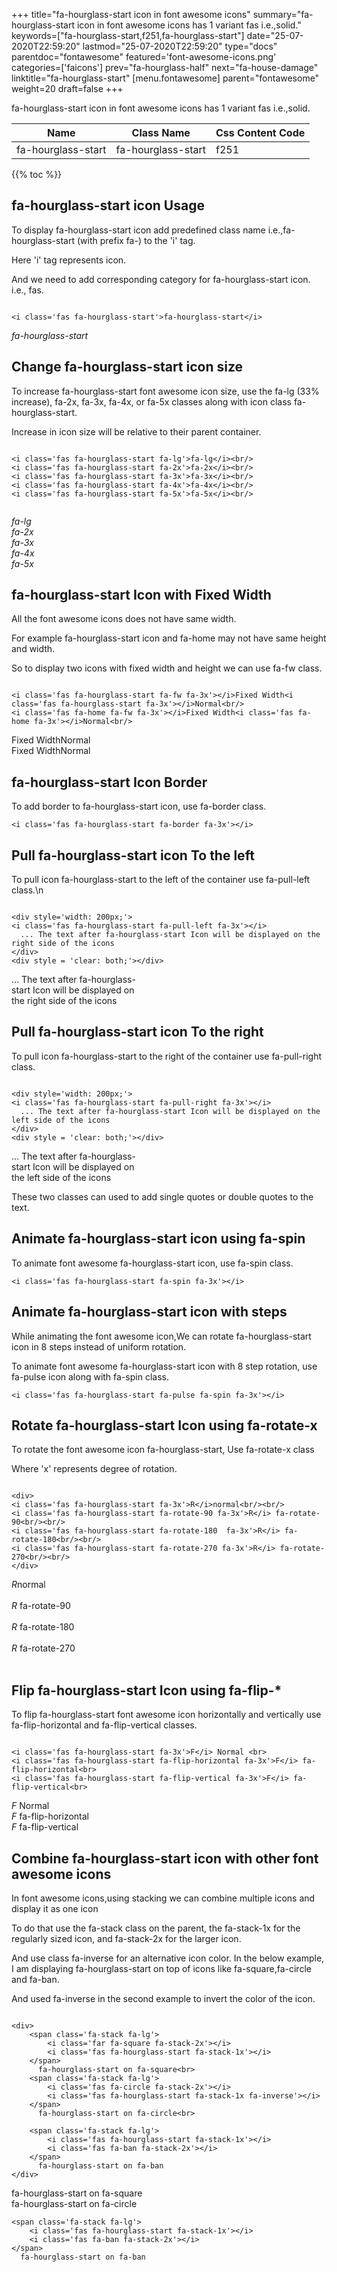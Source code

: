 +++
title="fa-hourglass-start icon in font awesome icons"
summary="fa-hourglass-start icon in font awesome icons has 1 variant fas i.e.,solid."
keywords=["fa-hourglass-start,f251,fa-hourglass-start"]
date="25-07-2020T22:59:20"
lastmod="25-07-2020T22:59:20"
type="docs"
parentdoc="fontawesome"
featured='font-awesome-icons.png'
categories=['faicons']
prev="fa-hourglass-half"
next="fa-house-damage"
linktitle="fa-hourglass-start"
[menu.fontawesome]
parent="fontawesome"
weight=20
draft=false
+++


fa-hourglass-start icon in font awesome icons has 1 variant fas i.e.,solid.

<div class='table-responsive'><table class='table'><thead><tr><th>Name</th><th>Class Name</th><th>Css Content Code</th></tr></thead><tbody><tr><td>fa-hourglass-start</td><td>fa-hourglass-start</td><td>f251</td></tr></tbody></table></div>


{{% toc %}}


## fa-hourglass-start icon Usage

To display fa-hourglass-start icon add predefined class name i.e.,fa-hourglass-start (with prefix fa-) to the 'i' tag.

Here 'i' tag represents icon.

And we need to add corresponding category for fa-hourglass-start icon. i.e., fas.


```

<i class='fas fa-hourglass-start'>fa-hourglass-start</i>
```

<i class='fas fa-hourglass-start'>fa-hourglass-start</i>




## Change fa-hourglass-start icon size
To increase fa-hourglass-start font awesome icon size, use the fa-lg (33% increase), fa-2x, fa-3x, fa-4x, or fa-5x classes along with icon class fa-hourglass-start.

Increase in icon size will be relative to their parent container. 

```

<i class='fas fa-hourglass-start fa-lg'>fa-lg</i><br/>
<i class='fas fa-hourglass-start fa-2x'>fa-2x</i><br/>
<i class='fas fa-hourglass-start fa-3x'>fa-3x</i><br/>
<i class='fas fa-hourglass-start fa-4x'>fa-4x</i><br/>
<i class='fas fa-hourglass-start fa-5x'>fa-5x</i><br/>
            
```

<i class='fas fa-hourglass-start fa-lg'>fa-lg</i><br/>
<i class='fas fa-hourglass-start fa-2x'>fa-2x</i><br/>
<i class='fas fa-hourglass-start fa-3x'>fa-3x</i><br/>
<i class='fas fa-hourglass-start fa-4x'>fa-4x</i><br/>
<i class='fas fa-hourglass-start fa-5x'>fa-5x</i><br/>
            



## fa-hourglass-start Icon with Fixed Width 

All the font awesome icons does not have same width.

For example fa-hourglass-start icon and fa-home may not have same height and width.

So to display two icons with fixed width and height we can use fa-fw class.


```

<i class='fas fa-hourglass-start fa-fw fa-3x'></i>Fixed Width<i class='fas fa-hourglass-start fa-3x'></i>Normal<br/>
<i class='fas fa-home fa-fw fa-3x'></i>Fixed Width<i class='fas fa-home fa-3x'></i>Normal<br/>
```

<i class='fas fa-hourglass-start fa-fw fa-3x'></i>Fixed Width<i class='fas fa-hourglass-start fa-3x'></i>Normal<br/>
<i class='fas fa-home fa-fw fa-3x'></i>Fixed Width<i class='fas fa-home fa-3x'></i>Normal<br/>



## fa-hourglass-start Icon Border 

To add border to fa-hourglass-start icon, use fa-border class.


```
<i class='fas fa-hourglass-start fa-border fa-3x'></i>

```
<i class='fas fa-hourglass-start fa-border fa-3x'></i>





## Pull fa-hourglass-start icon To the left

To pull icon fa-hourglass-start to the left of the container use fa-pull-left class.\n

```

<div style='width: 200px;'>
<i class='fas fa-hourglass-start fa-pull-left fa-3x'></i>
  ... The text after fa-hourglass-start Icon will be displayed on the right side of the icons
</div>
<div style = 'clear: both;'></div>
```

<div style='width: 200px;'>
<i class='fas fa-hourglass-start fa-pull-left fa-3x'></i>
  ... The text after fa-hourglass-start Icon will be displayed on the right side of the icons
</div>
<div style = 'clear: both;'></div>




## Pull fa-hourglass-start icon To the right
To pull icon fa-hourglass-start to the right of the container use fa-pull-right class.

```

<div style='width: 200px;'>
<i class='fas fa-hourglass-start fa-pull-right fa-3x'></i>
  ... The text after fa-hourglass-start Icon will be displayed on the left side of the icons
</div>
<div style = 'clear: both;'></div>
```

<div style='width: 200px;'>
<i class='fas fa-hourglass-start fa-pull-right fa-3x'></i>
  ... The text after fa-hourglass-start Icon will be displayed on the left side of the icons
</div>
<div style = 'clear: both;'></div>

These two classes can used to add single quotes or double quotes to the text.


## Animate fa-hourglass-start icon using fa-spin
To animate font awesome fa-hourglass-start icon, use fa-spin class.

```
<i class='fas fa-hourglass-start fa-spin fa-3x'></i>
```
<i class='fas fa-hourglass-start fa-spin fa-3x'></i>




## Animate fa-hourglass-start icon with steps
While animating the font awesome icon,We can rotate fa-hourglass-start icon in 8 steps instead of uniform rotation.

To animate font awesome fa-hourglass-start icon with 8 step rotation, use fa-pulse icon along with fa-spin class.


```
<i class='fas fa-hourglass-start fa-pulse fa-spin fa-3x'></i>

```
<i class='fas fa-hourglass-start fa-pulse fa-spin fa-3x'></i>





## Rotate fa-hourglass-start Icon using fa-rotate-x
To rotate the font awesome icon fa-hourglass-start, Use fa-rotate-x class

Where 'x' represents degree of rotation.


```

<div>
<i class='fas fa-hourglass-start fa-3x'>R</i>normal<br/><br/>
<i class='fas fa-hourglass-start fa-rotate-90 fa-3x'>R</i> fa-rotate-90<br/><br/> 
<i class='fas fa-hourglass-start fa-rotate-180  fa-3x'>R</i> fa-rotate-180<br/><br/> 
<i class='fas fa-hourglass-start fa-rotate-270 fa-3x'>R</i> fa-rotate-270<br/><br/>
</div>
```

<div>
<i class='fas fa-hourglass-start fa-3x'>R</i>normal<br/><br/>
<i class='fas fa-hourglass-start fa-rotate-90 fa-3x'>R</i> fa-rotate-90<br/><br/> 
<i class='fas fa-hourglass-start fa-rotate-180  fa-3x'>R</i> fa-rotate-180<br/><br/> 
<i class='fas fa-hourglass-start fa-rotate-270 fa-3x'>R</i> fa-rotate-270<br/><br/>
</div>




## Flip fa-hourglass-start Icon using fa-flip-*
To flip fa-hourglass-start font awesome icon horizontally and vertically use fa-flip-horizontal and fa-flip-vertical classes. 

```

<i class='fas fa-hourglass-start fa-3x'>F</i> Normal <br>
<i class='fas fa-hourglass-start fa-flip-horizontal fa-3x'>F</i> fa-flip-horizontal<br>
<i class='fas fa-hourglass-start fa-flip-vertical fa-3x'>F</i> fa-flip-vertical<br>
```

<i class='fas fa-hourglass-start fa-3x'>F</i> Normal <br>
<i class='fas fa-hourglass-start fa-flip-horizontal fa-3x'>F</i> fa-flip-horizontal<br>
<i class='fas fa-hourglass-start fa-flip-vertical fa-3x'>F</i> fa-flip-vertical<br>




## Combine fa-hourglass-start icon with other font awesome icons
In font awesome icons,using stacking we can combine multiple icons and display it as one icon 

To do that use the fa-stack class on the parent, the fa-stack-1x for the regularly sized icon, and fa-stack-2x for the larger icon.

And use class fa-inverse for an alternative icon color. 
In the below example, I am displaying fa-hourglass-start on top of icons like fa-square,fa-circle and fa-ban.

And used fa-inverse in the second example to invert the color of the icon.

```

<div>
    <span class='fa-stack fa-lg'>
        <i class='far fa-square fa-stack-2x'></i>
        <i class='fas fa-hourglass-start fa-stack-1x'></i>
    </span>
      fa-hourglass-start on fa-square<br>
    <span class='fa-stack fa-lg'>
        <i class='fas fa-circle fa-stack-2x'></i>
        <i class='fas fa-hourglass-start fa-stack-1x fa-inverse'></i>
    </span>
      fa-hourglass-start on fa-circle<br>

    <span class='fa-stack fa-lg'>
        <i class='fas fa-hourglass-start fa-stack-1x'></i>
        <i class='fas fa-ban fa-stack-2x'></i>
    </span>
      fa-hourglass-start on fa-ban
</div>
```

<div>
    <span class='fa-stack fa-lg'>
        <i class='far fa-square fa-stack-2x'></i>
        <i class='fas fa-hourglass-start fa-stack-1x'></i>
    </span>
      fa-hourglass-start on fa-square<br>
    <span class='fa-stack fa-lg'>
        <i class='fas fa-circle fa-stack-2x'></i>
        <i class='fas fa-hourglass-start fa-stack-1x fa-inverse'></i>
    </span>
      fa-hourglass-start on fa-circle<br>

    <span class='fa-stack fa-lg'>
        <i class='fas fa-hourglass-start fa-stack-1x'></i>
        <i class='fas fa-ban fa-stack-2x'></i>
    </span>
      fa-hourglass-start on fa-ban
</div>







